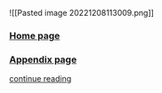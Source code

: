 ![[Pasted image 20221208113009.png]]
### [Home page](obsidian://open?vault=first%20vault&file=Heaps%20chapter12%2FHome%20page)


### [Appendix page](obsidian://open?vault=first%20vault&file=Heaps%20chapter12%2FAppendix)

[continue reading](obsidian://open?vault=first%20vault&file=Heaps%20chapter12%2F12.2%20BINOMIAL%20HEAPS)
